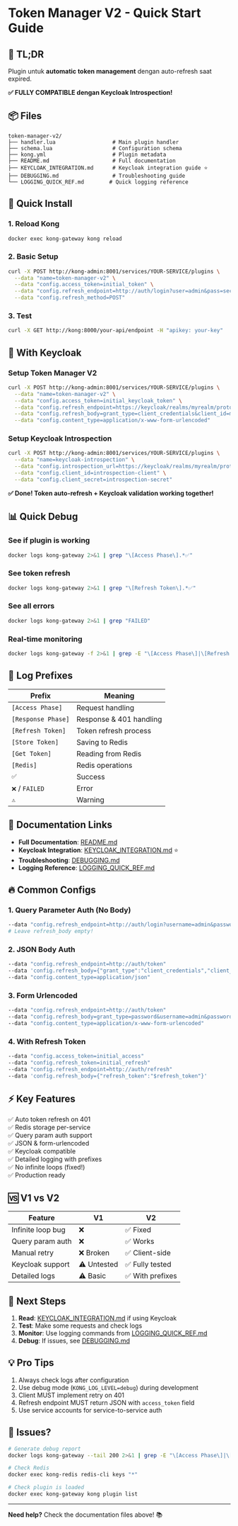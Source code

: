 # Token Manager V2 - Quick Start Guide

## 🎯 TL;DR

Plugin untuk **automatic token management** dengan auto-refresh saat expired.

**✅ FULLY COMPATIBLE dengan Keycloak Introspection!**

## 📦 Files

```
token-manager-v2/
├── handler.lua                  # Main plugin handler
├── schema.lua                   # Configuration schema
├── kong.yml                     # Plugin metadata
├── README.md                    # Full documentation
├── KEYCLOAK_INTEGRATION.md      # Keycloak integration guide ⭐
├── DEBUGGING.md                 # Troubleshooting guide
└── LOGGING_QUICK_REF.md        # Quick logging reference
```

## 🚀 Quick Install

### 1. Reload Kong
```bash
docker exec kong-gateway kong reload
```

### 2. Basic Setup
```bash
curl -X POST http://kong-admin:8001/services/YOUR-SERVICE/plugins \
  --data "name=token-manager-v2" \
  --data "config.access_token=initial_token" \
  --data "config.refresh_endpoint=http://auth/login?user=admin&pass=secret" \
  --data "config.refresh_method=POST"
```

### 3. Test
```bash
curl -X GET http://kong:8000/your-api/endpoint -H "apikey: your-key"
```

## 🔗 With Keycloak

### Setup Token Manager V2
```bash
curl -X POST http://kong-admin:8001/services/YOUR-SERVICE/plugins \
  --data "name=token-manager-v2" \
  --data "config.access_token=initial_keycloak_token" \
  --data "config.refresh_endpoint=https://keycloak/realms/myrealm/protocol/openid-connect/token" \
  --data "config.refresh_body=grant_type=client_credentials&client_id=my-client&client_secret=secret" \
  --data "config.content_type=application/x-www-form-urlencoded"
```

### Setup Keycloak Introspection
```bash
curl -X POST http://kong-admin:8001/services/YOUR-SERVICE/plugins \
  --data "name=keycloak-introspection" \
  --data "config.introspection_url=https://keycloak/realms/myrealm/protocol/openid-connect/token/introspect" \
  --data "config.client_id=introspection-client" \
  --data "config.client_secret=introspection-secret"
```

**✅ Done! Token auto-refresh + Keycloak validation working together!**

## 📊 Quick Debug

### See if plugin is working
```bash
docker logs kong-gateway 2>&1 | grep "\[Access Phase\].*✅"
```

### See token refresh
```bash
docker logs kong-gateway 2>&1 | grep "\[Refresh Token\].*✅"
```

### See all errors
```bash
docker logs kong-gateway 2>&1 | grep "FAILED"
```

### Real-time monitoring
```bash
docker logs kong-gateway -f 2>&1 | grep -E "\[Access Phase\]|\[Refresh Token\]"
```

## 🎨 Log Prefixes

| Prefix | Meaning |
|--------|---------|
| `[Access Phase]` | Request handling |
| `[Response Phase]` | Response & 401 handling |
| `[Refresh Token]` | Token refresh process |
| `[Store Token]` | Saving to Redis |
| `[Get Token]` | Reading from Redis |
| `[Redis]` | Redis operations |
| `✅` | Success |
| `❌` / `FAILED` | Error |
| `⚠️` | Warning |

## 📖 Documentation Links

- **Full Documentation**: [README.md](./README.md)
- **Keycloak Integration**: [KEYCLOAK_INTEGRATION.md](./KEYCLOAK_INTEGRATION.md) ⭐
- **Troubleshooting**: [DEBUGGING.md](./DEBUGGING.md)
- **Logging Reference**: [LOGGING_QUICK_REF.md](./LOGGING_QUICK_REF.md)

## 🔥 Common Configs

### 1. Query Parameter Auth (No Body)
```bash
--data "config.refresh_endpoint=http://auth/login?username=admin&password=secret"
# Leave refresh_body empty!
```

### 2. JSON Body Auth
```bash
--data "config.refresh_endpoint=http://auth/token"
--data 'config.refresh_body={"grant_type":"client_credentials","client_id":"app"}'
--data "config.content_type=application/json"
```

### 3. Form Urlencoded
```bash
--data "config.refresh_endpoint=http://auth/token"
--data "config.refresh_body=grant_type=password&username=admin&password=secret"
--data "config.content_type=application/x-www-form-urlencoded"
```

### 4. With Refresh Token
```bash
--data "config.access_token=initial_access"
--data "config.refresh_token=initial_refresh"
--data "config.refresh_endpoint=http://auth/refresh"
--data 'config.refresh_body={"refresh_token":"$refresh_token"}'
```

## ⚡ Key Features

✅ Auto token refresh on 401  
✅ Redis storage per-service  
✅ Query param auth support  
✅ JSON & form-urlencoded  
✅ Keycloak compatible  
✅ Detailed logging with prefixes  
✅ No infinite loops (fixed!)  
✅ Production ready  

## 🆚 V1 vs V2

| Feature | V1 | V2 |
|---------|----|----|
| Infinite loop bug | ❌ | ✅ Fixed |
| Query param auth | ❌ | ✅ Works |
| Manual retry | ❌ Broken | ✅ Client-side |
| Keycloak support | ⚠️ Untested | ✅ Fully tested |
| Detailed logs | ⚠️ Basic | ✅ With prefixes |

## 🎯 Next Steps

1. **Read**: [KEYCLOAK_INTEGRATION.md](./KEYCLOAK_INTEGRATION.md) if using Keycloak
2. **Test**: Make some requests and check logs
3. **Monitor**: Use logging commands from [LOGGING_QUICK_REF.md](./LOGGING_QUICK_REF.md)
4. **Debug**: If issues, see [DEBUGGING.md](./DEBUGGING.md)

## 💡 Pro Tips

1. Always check logs after configuration
2. Use debug mode (`KONG_LOG_LEVEL=debug`) during development
3. Client MUST implement retry on 401
4. Refresh endpoint MUST return JSON with `access_token` field
5. Use service accounts for service-to-service auth

## 🐛 Issues?

```bash
# Generate debug report
docker logs kong-gateway --tail 200 2>&1 | grep -E "\[Access Phase\]|\[Response Phase\]|\[Refresh Token\]|FAILED" > debug.log

# Check Redis
docker exec kong-redis redis-cli keys "*"

# Check plugin is loaded
docker exec kong-gateway kong plugin list
```

---

**Need help?** Check the documentation files above! 📚
